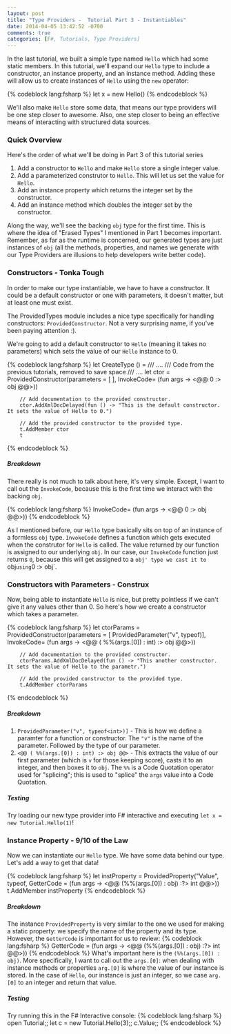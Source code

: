 ```yaml
---
layout: post
title: "Type Providers -  Tutorial Part 3 - Instantiables"
date: 2014-04-05 13:42:52 -0700
comments: true
categories: [F#, Tutorials, Type Providers]
---
```

In the last tutorial, we built a simple type named `Hello` which had some static members.  In this tutorial, we'll expand our `Hello` type to include a constructor, an instance property, and an instance method.  Adding these will allow us to create instances of `Hello` using the `new` operator:

{% codeblock lang:fsharp %}
let x = new Hello()
{% endcodeblock %}

We'll also make `Hello` store some data, that means our type providers will be one step closer to awesome.  Also, one step closer to being an effective means of interacting with structured data sources.
<!-- more -->
### Quick Overview
Here's the order of what we'll be doing in Part 3 of this tutorial series

1.  Add a constructor to `Hello` and make `Hello` store a single integer value.
1.  Add a parameterized construtor to `Hello`.  This will let us set the value for `Hello`.
1.  Add an instance property which returns the integer set by the constructor.
1.  Add an instance method which doubles the integer set by the constructor.

Along the way, we'll see the backing `obj` type for the first time.  This is where the idea of "Erased Types" I mentioned in Part 1 becomes important.  Remember, as far as the runtime is concerned, our generated types are just instances of `obj` (all the methods, properties, and names we generate with our Type Providers are illusions to help developers write better code).

### Constructors - Tonka Tough
In order to make our type instantiable, we have to have a constructor.  It could be a default constructor or one with parameters, it doesn't matter, but at least one must exist.

The ProvidedTypes module includes a nice type specifically for handling constructors:  `ProvidedConstructor`.  Not a very surprising name, if you've been paying attention :).

We're going to add a default constructor to `Hello` (meaning it takes no parameters) which sets the value of our `Hello` instance to 0.

{% codeblock lang:fsharp %}
    let CreateType () =
    	/// ....
    	/// Code from the previous tutorials, removed to save space
    	/// ....
        let ctor = ProvidedConstructor(parameters = [ ], 
                                       InvokeCode= (fun args -> <@@ 0 :> obj @@>))

        // Add documentation to the provided constructor.
        ctor.AddXmlDocDelayed(fun () -> "This is the default constructor.  It sets the value of Hello to 0.")

        // Add the provided constructor to the provided type.
        t.AddMember ctor
        t
{% endcodeblock %}

##### Breakdown
There really is not much to talk about here, it's very simple.  Except, I want to call out the `InvokeCode`, because this is the first time we interact with the backing `obj`.

{% codeblock lang:fsharp %}
InvokeCode= (fun args -> <@@ 0 :> obj @@>))
{% endcodeblock %}

As I mentioned before, our `Hello` type basically sits on top of an instance of a formless `obj` type.  `InvokeCode` defines a function which gets executed when the construtor for `Hello` is called.  The value returned by our function is assigned to our underlying `obj`.  In our case, our `InvokeCode` function just returns `0`, because this will get assigned to a `obj' type we cast it to `obj` using `0 :> obj`.

### Constructors with Parameters - Construx
Now, being able to instantiate `Hello` is nice, but pretty pointless if we can't give it any values other than 0.  So here's how we create a constructor which takes a parameter.

{% codeblock lang:fsharp %}
        let ctorParams = ProvidedConstructor(parameters = [ ProvidedParameter("v", typeof<int>)], 
                                       InvokeCode= (fun args -> <@@ ( %%(args.[0]) : int) :> obj @@>))

        // Add documentation to the provided constructor.
        ctorParams.AddXmlDocDelayed(fun () -> "This another constructor.  It sets the value of Hello to the parametr.")

        // Add the provided constructor to the provided type.
        t.AddMember ctorParams
{% endcodeblock %}

##### Breakdown
1.  `ProvidedParameter("v", typeof<int>)]` - This is how we define a paramter for a function or constructor.  The `"v"` is the name of the parameter.  Followed by the type of our parameter.
1.  `<@@ ( %%(args.[0]) : int) :> obj @@>` - This extracts the value of our first parameter (which is `v` for those keeping score), casts it to an integer, and then boxes it to `obj`.  The `%%` is a Code Quotation operator used for "splicing"; this is used to "splice" the `args` value into a Code Quotation.

##### Testing
Try loading our new type provider into F# interactive and executing `let x = new Tutorial.Hello(1)`!

### Instance Property - 9/10 of the Law
Now we can instantiate our `Hello` type.  We have some data behind our type.  Let's add a way to get that data!

{% codeblock lang:fsharp %}
        let instProperty = ProvidedProperty("Value",
                                            typeof<int>,
                                            GetterCode = (fun args -> <@@ (%%(args.[0]) : obj) :?> int @@>))
        t.AddMember instProperty
{% endcodeblock %}

##### Breakdown
The instance `ProvidedProperty` is very similar to the one we used for making a static property:  we specify the name of the property and its type.  However, the `GetterCode` is important for us to review:
{% codeblock lang:fsharp %}
GetterCode = (fun args -> <@@ (%%(args.[0]) : obj) :?> int @@>))
{% endcodeblock %}
What's important here is the `(%%(args.[0]) : obj)`.  More specifically, I want to call out the `args.[0]`:  when dealing with instance methods or properties `arg.[0]` is where the value of our instance is stored.  In the case of `Hello`, our instance is just an integer, so we case `arg.[0]` to an integer and return that value.

##### Testing
Try running this in the F# Interactive console:
{% codeblock lang:fsharp %}
open Tutorial;;
let c = new Tutorial.Hello(3);;
c.Value;;
{% endcodeblock %}